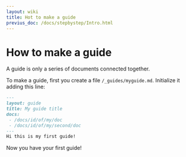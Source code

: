 ```yaml
---
layout: wiki
title: Hot to make a guide
previus_doc: /docs/stepbystep/Intro.html
---
```

# How to make a guide

A guide is only a series of documents connected together.

To make a guide, first you create a file `/_guides/myguide.md`. Initialize it adding
this line:

```markdown
---
layout: guide
title: My guide title
docs:
 - /docs/id/of/my/doc
 - /docs/id/of/my/second/doc
--- 
Hi this is my first guide!
```

Now you have your first guide!
